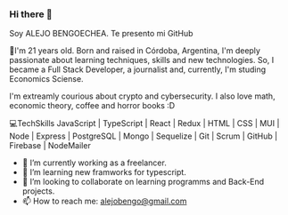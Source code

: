 ### Hi there 👋
Soy ALEJO BENGOECHEA. Te presento mi GitHub

📢I'm 21 years old. Born and raised in Córdoba, Argentina, I'm deeply passionate about learning techniques, skills and new technologies. So, I became a Full Stack Developer, a journalist and, currently, I'm studing Economics Sciense.

I'm extreamly courious about crypto and cybersecurity. I also love math, economic theory, coffee and horror books :D

💻TechSkills
JavaScript | TypeScript | React | Redux | HTML | CSS | MUI | Node | Express | PostgreSQL | Mongo | Sequelize | Git | Scrum | GitHub | Firebase | NodeMailer 

- 🔭 I’m currently working as a freelancer.
- 🌱 I’m learning new framworks for typescript.
- 👯 I’m looking to collaborate on learning programms and Back-End projects.
- 📫 How to reach me: alejobengo@gmail.com
